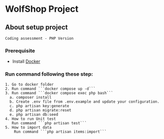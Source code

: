 # WolfShop Project
## About setup project
    Coding assessment - PHP Version
### Prerequisite
- Install [Docker](https://docs.docker.com/desktop)
### Run command following these step:
    1. Go to docker folder
    2. Run command ```docker compose up -d```
    3. Run command ```docker compose exec php bash```
      a. composer install
      b. Create .env file from .env.example and update your configuration.
      c. php artisan key:generate
      d. php artisan migrate:reset
      e. php artisan db:seed
    4. How to run Unit test
       Run command ```php artisan test```
    5. How to import data
        Run command ```php artisan items:import```

